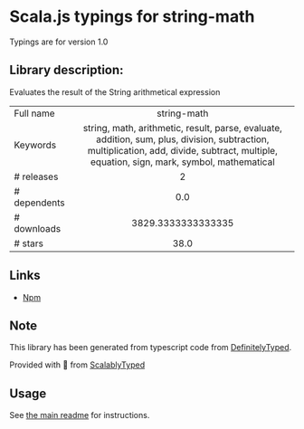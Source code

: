 
# Scala.js typings for string-math

Typings are for version 1.0

## Library description:
Evaluates the result of the String arithmetical expression

|                    |                 |
| ------------------ | :-------------: |
| Full name          | string-math |
| Keywords           | string, math, arithmetic, result, parse, evaluate, addition, sum, plus, division, subtraction, multiplication, add, divide, subtract, multiple, equation, sign, mark, symbol, mathematical |
| # releases         | 2 |
| # dependents       | 0.0 |
| # downloads        | 3829.3333333333335 |
| # stars            | 38.0 |

## Links
- [Npm](https://www.npmjs.com/package/string-math)
    


## Note
This library has been generated from typescript code from [DefinitelyTyped](https://definitelytyped.org).

Provided with :purple_heart: from [ScalablyTyped](https://github.com/oyvindberg/ScalablyTyped)

## Usage
See [the main readme](../../readme.md) for instructions.


